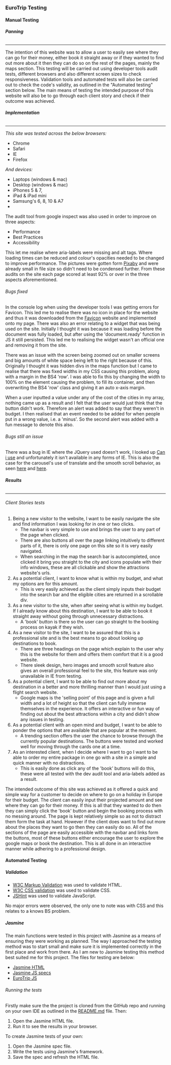 ### EuroTrip Testing

#### Manual Testing

###### **Panning**

------

The intention of this website was to allow a user to easily see where they can go for their money, either book it straight away or if they wanted to find out more about it then they can do so on the rest of the pages, mainly the maps section. This testing will be carried out using developer tools audit tests, different browsers and also different screen sizes to check responsiveness. Validation tools and automated tests will also be carried out to check the code's validity, as outlined in the "Automated testing" section below. The main means of testing the intended purpose of this website will also be to go through each client story and check if their outcome was achieved.

###### **Implementation**

------

*This site was tested across the below browsers:*

- Chrome
- Safari
- IE
- Firefox

*And devices:*

- Laptops (windows & mac)
- Desktop (windows & mac)
- iPhones 5 & 7,
- iPad & iPad mini
- Samsung's 6, 8, 10 & A7
- 

The audit tool from google inspect was also used in order to improve on three aspects:

- Performance
- Best Practices
- Accessibility

This let me realise where aria-labels were missing and alt tags. Where loading times can be reduced and colour's opacities needed to be changed to improve performance. The pictures were gotten form [Pixaby](https://pixabay.com/) and were already small in file size so didn't need to be condensed further. From these audits on the site each page scored at least 92% or over in the three aspects aforementioned.

###### *Bugs fixed*

In the console log when using the developer tools I was getting errors for Favicon. This led me to realise there was no icon in place for the website and thus it was downloaded from the [Favicon](https://favicon.io/) website and implemented onto my page. There was also an error relating to a widget that was being used on the site. Initially I thought it was because it was loading before the document was fully loaded, but after using the 'document.ready' function in JS it still persisted. This led me to realising the widget wasn't an official one and removing it from the site.

There was an issue with the screen being zoomed out on smaller screens and big amounts of white space being left to the right because of this. Originally I thought it was hidden divs in the maps function but I came to realise that there was fixed widths in my CSS causing this problem, along with a margin in the BS4 'row'. I was able to fix this by changing the width to 100% on the element causing the problem, to fill its container, and then overwriting the BS4 'row' class and giving it an auto x-axis margin.

When a user inputted a value under any of the cost of the cities in my array, nothing came up as a result and I felt that the user would just think that the button didn't work. Therefore an alert was added to say that they weren't in budget. I then realised that an event needed to be added for when people put in a wrong value, i.e. a 'minus'. So the second alert was added with a fun message to denote this also.

###### *Bugs still an issue*

There was a bug in IE where the JQuery used doesn't work, I looked up [Can i use](https://caniuse.com/#search=jquery) and unfortunately it isn't available in any forms of IE. This is also the case for the carousel's use of translate and the smooth scroll behavior, as seen [here](https://caniuse.com/#search=translate) and [here](https://caniuse.com/#search=smooth%20scroll).

###### **Results**

------

###### *Client Stories tests*

1. Being a new visitor to the website, I want to be easily navigate the site and find information I was looking for in one or two clicks.
   - The navbar is very simple to use and brings the user to any part of the page when clicked.
   - There are also buttons all over the page linking intuitively to different parts of it, there is only one page on this site so it is very easily navigated.
   - When searching in the map the search bar is autocompleted, once clicked it bring you straight to the city and icons populate with their info windows, these are all clickable and show  the attractions website's urls.
2. As a potential client, I want to know what is within my budget, and what my options are for this amount.
   - This is very easily achieved as the client simply inputs their budget into the search bar and the eligible cities are returned in a scrollable div.
3. As a new visitor to the site, when after seeing what is within my budget. If I already know about this destination, I want to be able to book it straight away without going through unnecessary distractions.
   - A 'book' button is there so the user can go straight to the booking process on kayak if they wish.
4. As a new visitor to the site, I want to be assured that this is a professional site and is the best means to go about looking up destinations to book.
   - There are three headings on the page which explain to the user why this is the website for them and offers them comfort that it is a good website.
   - There sleek design, hero images and smooth scroll feature also gives an overall professional feel to the site, this feature was only  unavailable in IE from testing.
5. As a potential client, I want to be able to find out more about my destination in a better and more thrilling manner than I would just using a flight search website.
   - Google maps is the 'selling point' of this page and is given a full width and a lot of height so that the client can fully immerse themselves in the experience. It offers an interactive or fun way of finding out about the best attractions within a city and didn't show any issues in testing.
6. As a potential client with an open mind and budget, I want to be able to ponder the options that are available that are popular at the moment.
   - A trending section offers the user the chance to browse through the currently popular destinations. The buttons were tested and worked well for moving through the cards one at a time.
7. As an interested client, when I decide where I want to go I want to be able to order my entire package in one go with a site in a simple and quick manner with no distractions.
   - This is easily done as click any of the 'book' buttons will do this, these were all tested with the dev audit tool and aria-labels added as a result.

The intended outcome of this site was achieved as it offered a quick and simple way for a customer to decide on where to go on a holiday in Europe for their budget. The client can easily input their projected amount and see where they can go for their money. If this is all that they wanted to do then they can simply click the 'book' button and begin the booking process with no messing around. The page is kept relatively simple so as not to distract them form the task at hand. However if the client  does want to find out more about the places they want to go then they can easily do so. All of the sections of the page are easily accessible with the navbar and links form the buttons, most of these buttons either encourage the user to explore the google maps or book the destination. This is all done in an interactive manner while adhering to a professional design.

#### Automated Testing

##### Validation

- [W3C Markup Validation](https://validator.w3.org/) was used to validate HTML.
- [W3C CSS validation](https://jigsaw.w3.org/css-validator/) was used to validate CSS.
- [JSHint](https://jshint.com/) was used to validate JavaScript.

No major errors were observed, the only one to note was with CSS and this relates to a knows BS problem.

##### Jasmine

The main functions were tested in this project with Jasmine as a means of ensuring they were working as planned. The way I approached the testing method was to start small and make sure it is implemented correctly in the first place and work from there. As I am new to Jasmine testing this method best suited me for this project. The files for testing are below:

- [Jasmine HTML](https://github.com/brianscan14/MS2_Project_EuroTrip/blob/master/testing/jasmine.html)
- [Jasmine JS specs](https://github.com/brianscan14/MS2_Project_EuroTrip/blob/master/testing/jasmine.spec.js)
- [EuroTrip JS](https://github.com/brianscan14/MS2_Project_EuroTrip/blob/master/assets/js/script.js)

###### Running the tests

Firstly make sure the the project is cloned from the GitHub repo and running on your own IDE as outlined in the [README.md](https://github.com/brianscan14/MS2_Project_EuroTrip/blob/master/README.md) file. Then:

1. Open the Jasmine HTML file.
2. Run it to see the results in your browser.

To create Jasmine tests of your own:

1. Open the Jasmine spec file.
2. Write the tests using Jasmine's framework.
3. Save the spec and refresh the HTML file.
